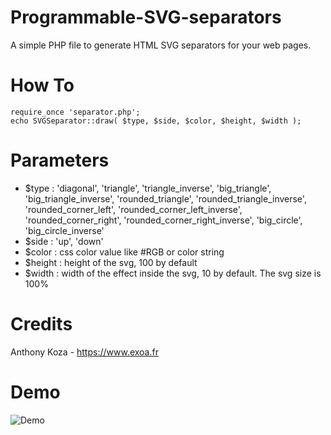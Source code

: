# Programmable-SVG-separators
A simple PHP file to generate HTML SVG separators for your web pages.

# How To
```
require_once 'separator.php';
echo SVGSeparator::draw( $type, $side, $color, $height, $width ); 
```
# Parameters
- $type : 'diagonal', 'triangle', 'triangle_inverse', 'big_triangle', 'big_triangle_inverse', 'rounded_triangle', 'rounded_triangle_inverse', 'rounded_corner_left', 'rounded_corner_left_inverse', 'rounded_corner_right', 'rounded_corner_right_inverse', 'big_circle', 'big_circle_inverse'
- $side : 'up', 'down'
- $color : css color value like #RGB or color string
- $height : height of the svg, 100 by default
- $width : width of the effect inside the svg, 10 by default. The svg size is 100%

# Credits
Anthony Koza - https://www.exoa.fr

# Demo
![Demo](/demo.jpg)